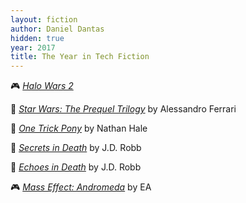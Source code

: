 ```yaml
---
layout: fiction
author: Daniel Dantas
hidden: true
year: 2017
title: The Year in Tech Fiction
---
```


🎮 [_Halo Wars 2_](https://en.wikipedia.org/wiki/Halo_Wars_2) <!-- 1/10/2025 -->

📔 [_Star Wars: The Prequel Trilogy_](https://starwars.fandom.com/wiki/Star_Wars:_The_Prequel_Trilogy_%E2%80%93_A_Graphic_Novel) by Alessandro Ferrari <!-- 12/9/2024 -->

📔 [_One Trick Pony_](https://nhht.fandom.com/wiki/One_Trick_Pony) by Nathan Hale <!-- 12/8/2024 -->

📕 [_Secrets in Death_](https://jdrobb.com/2017/09/secrets-in-death/) by J.D. Robb <!-- 6/23/2023 -->

📕 [_Echoes in Death_](https://jdrobb.com/2017/02/echoes-in-death/) by J.D. Robb <!-- 6/23/2023 -->

🎮 [_Mass Effect: Andromeda_](https://en.wikipedia.org/wiki/Mass_Effect:_Andromeda) by EA <!-- 5/5/2023 -->

